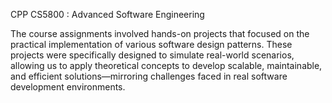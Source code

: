 CPP CS5800 : Advanced Software Engineering

The course assignments involved hands-on projects that focused on the practical implementation of various software design patterns. These projects were specifically designed to simulate real-world scenarios, allowing us to apply theoretical concepts to develop scalable, maintainable, and efficient solutions—mirroring challenges faced in real software development environments.
